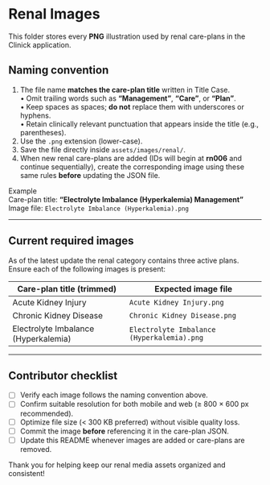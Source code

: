 # Renal Images

This folder stores every **PNG** illustration used by renal care-plans in the Clinick application.

## Naming convention

1. The file name **matches the care-plan title** written in Title Case.  
   • Omit trailing words such as **“Management”**, **“Care”**, or **“Plan”**.  
   • Keep spaces as spaces; **do not** replace them with underscores or hyphens.  
   • Retain clinically relevant punctuation that appears inside the title (e.g., parentheses).  
2. Use the `.png` extension (lower-case).  
3. Save the file directly inside `assets/images/renal/`.  
4. When new renal care-plans are added (IDs will begin at **rn006** and continue sequentially), create the corresponding image using these same rules **before** updating the JSON file.

Example  
Care-plan title: **“Electrolyte Imbalance (Hyperkalemia) Management”**  
Image file: `Electrolyte Imbalance (Hyperkalemia).png`

---

## Current required images

As of the latest update the renal category contains three active plans. Ensure each of the following images is present:

| Care-plan title (trimmed)                     | Expected image file                              |
| --------------------------------------------- | ------------------------------------------------ |
| Acute Kidney Injury                           | `Acute Kidney Injury.png`                        |
| Chronic Kidney Disease                        | `Chronic Kidney Disease.png`                     |
| Electrolyte Imbalance (Hyperkalemia)          | `Electrolyte Imbalance (Hyperkalemia).png`       |

---

## Contributor checklist

- [ ] Verify each image follows the naming convention above.  
- [ ] Confirm suitable resolution for both mobile and web (≥ 800 × 600 px recommended).  
- [ ] Optimize file size (< 300 KB preferred) without visible quality loss.  
- [ ] Commit the image **before** referencing it in the care-plan JSON.  
- [ ] Update this README whenever images are added or care-plans are removed.

Thank you for helping keep our renal media assets organized and consistent!
